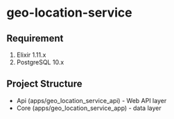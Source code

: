 # geo-location-service

## Requirement

1. Elixir 1.11.x
2. PostgreSQL 10.x

## Project Structure 

* Api (apps/geo_location_service_api) - Web API layer
* Core (apps/geo_location_service_app) - data layer




